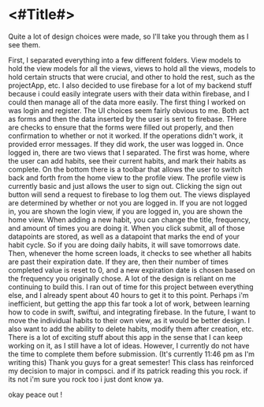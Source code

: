 #  <#Title#>

Quite a lot of design choices were made, so I'll take you through them as I see them.

First, I separated everything into a few different folders. View models to hold the view models for all the views, views to hold all the views, models to hold certain structs that were crucial, and other to hold the rest, such as the projectApp, etc. I also decided to use firebase for a lot of my backend stuff because i could easily integrate users with their data within firebase, and I could then manage all of the data more easily.
The first thing I worked on was login and register. The UI choices seem fairly obvious to me. Both act as forms and then the data inserted by the user is sent to firebase. THere are checks to ensure that the forms were filled out properly, and then confirmation to whether or not it worked. If the operations didn't work, it provided error messages. If they did work, the user was logged in. 
Once logged in, there are two views that I separated. The first was home, where the user can add habits, see their current habits, and mark their habits as complete. On the bottom there is a toolbar that allows the user to switch back and forth from the home view to the profile view. The profile view is currently basic and just allows the user to sign out. Clicking the sign out button will send a request to firebase to log them out.
The views displayed are determined by whether or not you are logged in. If you are not logged in, you are shown the login view, if you are logged in, you are shown the home view. 
When adding a new habit, you can change the title, frequency, and amount of times you are doing it. When you click submit, all of those datapoints are stored, as well as a datapoint that marks the end of your habit cycle. So if you are doing daily habits, it will save tomorrows date. Then, whenever the home screen loads, it checks to see whether all habits are past their expiration date. If they are, then their number of times completed value is reset to 0, and a new expiration date is chosen based on the frequency you originally chose.
A lot of the design is reliant on me continuing to build this. I ran out of time for this project between everything else, and I already spent about 40 hours to get it to this point. Perhaps i'm inefficient, but getting the app this far took a lot of work, between learning how to code in swift, swiftui, and integrating firebase. In the future, I want to move the individual habits to their own view, as it would be better design. I also want to add the ability to delete habits, modify them after creation, etc. There is a lot of exciting stuff about this app in the sense that I can keep working on it, as I still have a lot of ideas. However, I currently do not have the time to complete them before submission. (It's currently 11:46 pm as I'm writing this)
Thank you guys for a great semester! This class has reinforced my decision to major in compsci. and if its patrick reading this you rock. if its not i'm sure you rock too i just dont know ya.

okay peace out !
